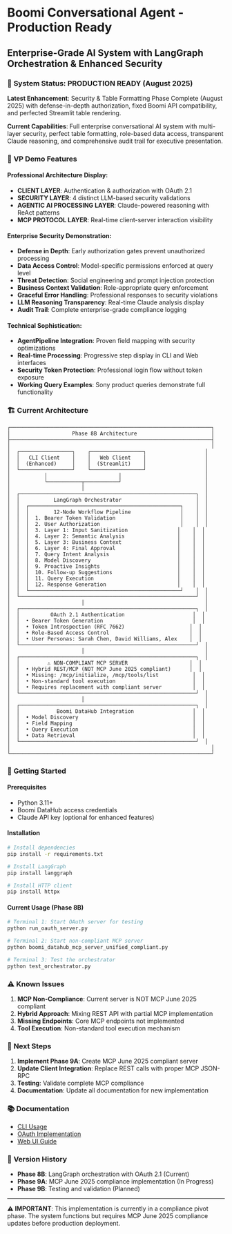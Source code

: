 # Boomi Conversational Agent - Production Ready
## Enterprise-Grade AI System with LangGraph Orchestration & Enhanced Security

### 🎯 **System Status: PRODUCTION READY (August 2025)**

**Latest Enhancement**: Security & Table Formatting Phase Complete (August 2025) with defense-in-depth authorization, fixed Boomi API compatibility, and perfected Streamlit table rendering.

**Current Capabilities**: Full enterprise conversational AI system with multi-layer security, perfect table formatting, role-based data access, transparent Claude reasoning, and comprehensive audit trail for executive presentation. 

### 🏢 **VP Demo Features**

#### **Professional Architecture Display:**
- **CLIENT LAYER**: Authentication & authorization with OAuth 2.1
- **SECURITY LAYER**: 4 distinct LLM-based security validations
- **AGENTIC AI PROCESSING LAYER**: Claude-powered reasoning with ReAct patterns
- **MCP PROTOCOL LAYER**: Real-time client-server interaction visibility

#### **Enterprise Security Demonstration:**
- **Defense in Depth**: Early authorization gates prevent unauthorized processing
- **Data Access Control**: Model-specific permissions enforced at query level
- **Threat Detection**: Social engineering and prompt injection protection
- **Business Context Validation**: Role-appropriate query enforcement
- **Graceful Error Handling**: Professional responses to security violations
- **LLM Reasoning Transparency**: Real-time Claude analysis display
- **Audit Trail**: Complete enterprise-grade compliance logging

#### **Technical Sophistication:**
- **AgentPipeline Integration**: Proven field mapping with security optimizations
- **Real-time Processing**: Progressive step display in CLI and Web interfaces
- **Security Token Protection**: Professional login flow without token exposure
- **Working Query Examples**: Sony product queries demonstrate full functionality

### 🏗️ **Current Architecture**

```
┌─────────────────────────────────────────────────────────────────┐
│                    Phase 8B Architecture                        │
├─────────────────────────────────────────────────────────────────┤
│                                                                 │
│  ┌─────────────────┐    ┌─────────────────┐                   │
│  │   CLI Client    │    │   Web Client    │                   │
│  │  (Enhanced)     │    │  (Streamlit)    │                   │
│  └─────────────────┘    └─────────────────┘                   │
│           │                       │                           │
│           └───────────┬───────────┘                           │
│                       │                                       │
│  ┌─────────────────────────────────────────────────────────┐  │
│  │           LangGraph Orchestrator                        │  │
│  │  ┌─────────────────────────────────────────────────┐    │  │
│  │  │        12-Node Workflow Pipeline                │    │  │
│  │  │  1. Bearer Token Validation                     │    │  │
│  │  │  2. User Authorization                          │    │  │
│  │  │  3. Layer 1: Input Sanitization                │    │  │
│  │  │  4. Layer 2: Semantic Analysis                 │    │  │
│  │  │  5. Layer 3: Business Context                  │    │  │
│  │  │  6. Layer 4: Final Approval                    │    │  │
│  │  │  7. Query Intent Analysis                      │    │  │
│  │  │  8. Model Discovery                            │    │  │
│  │  │  9. Proactive Insights                         │    │  │
│  │  │  10. Follow-up Suggestions                     │    │  │
│  │  │  11. Query Execution                           │    │  │
│  │  │  12. Response Generation                       │    │  │
│  │  └─────────────────────────────────────────────────┘    │  │
│  └─────────────────────────────────────────────────────────┘  │
│                       │                                       │
│  ┌─────────────────────────────────────────────────────────┐  │
│  │          OAuth 2.1 Authentication                      │  │
│  │  • Bearer Token Generation                             │  │
│  │  • Token Introspection (RFC 7662)                     │  │
│  │  • Role-Based Access Control                          │  │
│  │  • User Personas: Sarah Chen, David Williams, Alex    │  │
│  └─────────────────────────────────────────────────────────┘  │
│                       │                                       │
│  ┌─────────────────────────────────────────────────────────┐  │
│  │         ⚠️ NON-COMPLIANT MCP SERVER                    │  │
│  │  • Hybrid REST/MCP (NOT MCP June 2025 compliant)      │  │
│  │  • Missing: /mcp/initialize, /mcp/tools/list           │  │
│  │  • Non-standard tool execution                         │  │
│  │  • Requires replacement with compliant server          │  │
│  └─────────────────────────────────────────────────────────┘  │
│                       │                                       │
│  ┌─────────────────────────────────────────────────────────┐  │
│  │            Boomi DataHub Integration                   │  │
│  │  • Model Discovery                                     │  │
│  │  • Field Mapping                                       │  │
│  │  • Query Execution                                     │  │
│  │  • Data Retrieval                                      │  │
│  └─────────────────────────────────────────────────────────┘  │
│                                                                 │
└─────────────────────────────────────────────────────────────────┘
```

### 🚀 **Getting Started**

#### **Prerequisites**
- Python 3.11+
- Boomi DataHub access credentials
- Claude API key (optional for enhanced features)

#### **Installation**
```bash
# Install dependencies
pip install -r requirements.txt

# Install LangGraph
pip install langgraph

# Install HTTP client
pip install httpx
```

#### **Current Usage (Phase 8B)**
```bash
# Terminal 1: Start OAuth server for testing
python run_oauth_server.py

# Terminal 2: Start non-compliant MCP server
python boomi_datahub_mcp_server_unified_compliant.py

# Terminal 3: Test the orchestrator
python test_orchestrator.py
```

### ⚠️ **Known Issues**

1. **MCP Non-Compliance**: Current server is NOT MCP June 2025 compliant
2. **Hybrid Approach**: Mixing REST API with partial MCP implementation
3. **Missing Endpoints**: Core MCP endpoints not implemented
4. **Tool Execution**: Non-standard tool execution mechanism

### 🎯 **Next Steps**

1. **Implement Phase 9A**: Create MCP June 2025 compliant server
2. **Update Client Integration**: Replace REST calls with proper MCP JSON-RPC
3. **Testing**: Validate complete MCP compliance
4. **Documentation**: Update all documentation for new implementation

### 📚 **Documentation**
- [CLI Usage](README_CLI.md)
- [OAuth Implementation](README_OAUTH.md) 
- [Web UI Guide](README_WEB_UI.md)

### 🔄 **Version History**
- **Phase 8B**: LangGraph orchestration with OAuth 2.1 (Current)
- **Phase 9A**: MCP June 2025 compliance implementation (In Progress)
- **Phase 9B**: Testing and validation (Planned)

---

**⚠️ IMPORTANT**: This implementation is currently in a compliance pivot phase. The system functions but requires MCP June 2025 compliance updates before production deployment.